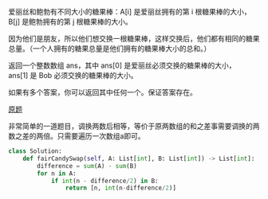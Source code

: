 爱丽丝和鲍勃有不同大小的糖果棒：A[i] 是爱丽丝拥有的第 i 根糖果棒的大小，B[j] 是鲍勃拥有的第 j 根糖果棒的大小。

因为他们是朋友，所以他们想交换一根糖果棒，这样交换后，他们都有相同的糖果总量。（一个人拥有的糖果总量是他们拥有的糖果棒大小的总和。）

返回一个整数数组 ans，其中 ans[0] 是爱丽丝必须交换的糖果棒的大小，ans[1] 是 Bob 必须交换的糖果棒的大小。

如果有多个答案，你可以返回其中任何一个。保证答案存在。

[原题](https://leetcode-cn.com/problems/fair-candy-swap)

非常简单的一道题目，调换两数后相等，等价于原两数组的和之差事需要调换的两数之差的两倍。只需要遍历一次数组a即可。
````python
class Solution:
    def fairCandySwap(self, A: List[int], B: List[int]) -> List[int]:
        difference = sum(A) - sum(B)
        for n in A:
            if int(n - difference/2) in B:
                return [n, int(n-difference/2)]
````
